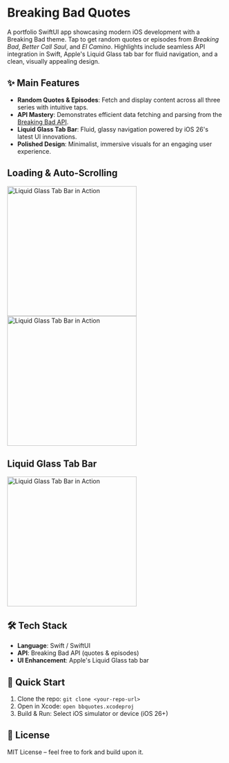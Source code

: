 # Breaking Bad Quotes

A portfolio SwiftUI app showcasing modern iOS development with a Breaking Bad theme. Tap to get random quotes or episodes from *Breaking Bad*, *Better Call Saul*, and *El Camino*. Highlights include seamless API integration in Swift, Apple's Liquid Glass tab bar for fluid navigation, and a clean, visually appealing design.

## ✨ Main Features

- **Random Quotes & Episodes**: Fetch and display content across all three series with intuitive taps.
- **API Mastery**: Demonstrates efficient data fetching and parsing from the [Breaking Bad API](https://breakingbadapi.com/).
- **Liquid Glass Tab Bar**: Fluid, glassy navigation powered by iOS 26's latest UI innovations.
- **Polished Design**: Minimalist, immersive visuals for an engaging user experience.

## Loading & Auto-Scrolling

<img src="https://github.com/user-attachments/assets/272926a7-40d9-4704-bf61-71ef91c71057" width="300" alt="Liquid Glass Tab Bar in Action">   <img src="https://github.com/user-attachments/assets/e1ec50a4-20ba-4850-950f-798fa806ad3a" width="300" alt="Liquid Glass Tab Bar in Action">

## Liquid Glass Tab Bar

<img src="https://github.com/user-attachments/assets/e1ec50a4-20ba-4850-950f-798fa806ad3a" width="300" alt="Liquid Glass Tab Bar in Action">

## 🛠 Tech Stack

- **Language**: Swift / SwiftUI
- **API**: Breaking Bad API (quotes & episodes)
- **UI Enhancement**: Apple's Liquid Glass tab bar

## 🚀 Quick Start

1. Clone the repo: `git clone <your-repo-url>`
2. Open in Xcode: `open bbquotes.xcodeproj`
3. Build & Run: Select iOS simulator or device (iOS 26+)

## 📝 License

MIT License – feel free to fork and build upon it.
